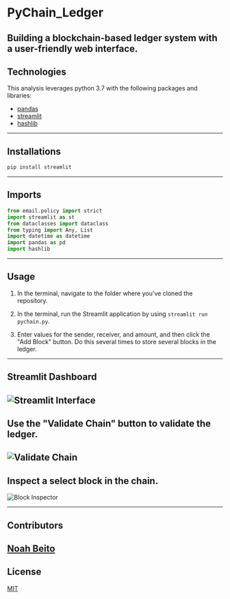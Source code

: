 # PyChain_Ledger
Building a blockchain-based ledger system with a user-friendly web interface.
---
## Technologies
This analysis leverages python 3.7 with the following packages and libraries:
* [pandas](https://github.com/pandas-dev/pandas)
* [streamlit](https://streamlit.io/)
* [hashlib](https://docs.python.org/3/library/hashlib.html)
---
## Installations
```python
pip install streamlit
```
---
## Imports
```python
from email.policy import strict
import streamlit as st
from dataclasses import dataclass
from typing import Any, List
import datetime as datetime
import pandas as pd
import hashlib
```
---
## Usage
1. In the terminal, navigate to the folder where you've cloned the repository.

2. In the terminal, run the Streamlit application by using `streamlit run pychain.py`.

3. Enter values for the sender, receiver, and amount, and then click the "Add Block" button. Do this several times to store several blocks in the ledger.

---
## Streamlit Dashboard
![Streamlit Interface](https://user-images.githubusercontent.com/90667844/152048026-8bc7af63-c35f-49ff-9c35-62cd270b9a35.png)
---
## Use the "Validate Chain" button to validate the ledger. 
![Validate Chain](https://user-images.githubusercontent.com/90667844/152048450-85387c31-d294-4399-ad7f-c10dbf54cb86.png)
---
## Inspect a select block in the chain. 
![Block Inspector](https://user-images.githubusercontent.com/90667844/152048585-b0021227-5183-46a2-96c9-2c8d6512845e.png)

---
## Contributors
[Noah Beito](https://www.linkedin.com/in/noah-beito/)
---
## License
[MIT](https://github.com/git/git-scm.com/blob/main/MIT-LICENSE.txt)

